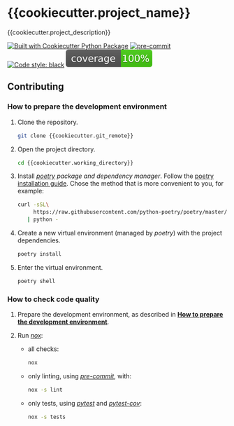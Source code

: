 # {{cookiecutter.project_name}}

{{cookiecutter.project_description}}

[![Built with Cookiecutter Python Package](https://img.shields.io/badge/built%20with-Cookiecutter%20Python%20Package-ff69b4.svg?logo=cookiecutter)](https://github.com/91nunocosta/python-package-cookiecutter)
[![pre-commit](https://img.shields.io/badge/pre--commit-enabled-brightgreen?logo=pre-commit&logoColor=white)](https://github.com/pre-commit/pre-commit)
[![Code style: black](https://img.shields.io/badge/code%20style-black-000000.svg)](https://github.com/psf/black)
![Code Coverage](coverage.svg)

## Contributing

### How to prepare the development environment

1. Clone the repository.

   ```bash
   git clone {{cookiecutter.git_remote}}
   ```

2. Open the project directory.

   ```bash
   cd {{cookiecutter.working_directory}}
   ```

3. Install [_poetry_](https://python-poetry.org/) _package and dependency manager_.
Follow the [poetry installation guide](https://python-poetry.org/docs/#installation).
Chose the method that is more convenient to you, for example:

   ```bash
   curl -sSL\
        https://raw.githubusercontent.com/python-poetry/poetry/master/get-poetry.py \
      | python -
   ```

4. Create a new virtual environment (managed by _poetry_) with the project dependencies.

   ```bash
   poetry install
   ```

5. Enter the virtual environment.

   ```bash
   poetry shell
   ```

### How to check code quality

1. Prepare the development environment, as described in
[**How to prepare the development environment**](#how-to-prepare-the-development-environment).

2. Run [_nox_](https://nox.thea.codes/en/stable/):

   - all checks:

     ```bash
     nox
     ```

   - only linting, using [_pre-commit_](https://pre-commit.com/), with:

     ```bash
     nox -s lint
     ```

   - only tests, using [_pytest_](https://docs.pytest.org/en/6.2.x/) and [_pytest-cov_](https://pytest-cov.readthedocs.io/en/latest/):

     ```bash
     nox -s tests
     ```

